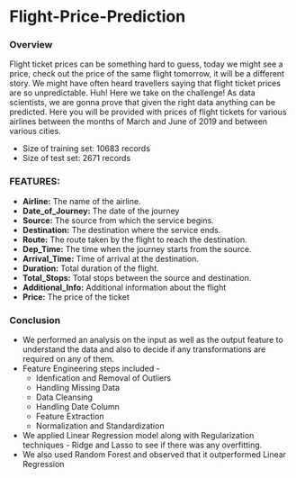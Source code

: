 # Flight-Price-Prediction

### Overview

Flight ticket prices can be something hard to guess, today we might see a price, check out the price of the same flight tomorrow, it will be a different story. We might have often heard travellers saying that flight ticket prices are so unpredictable. Huh! Here we take on the challenge! As data scientists, we are gonna prove that given the right data anything can be predicted. Here you will be provided with prices of flight tickets for various airlines between the months of March and June of 2019 and between various cities.

* Size of training set: 10683 records
* Size of test set: 2671 records


### FEATURES:

* **Airline:** The name of the airline.
* **Date_of_Journey:** The date of the journey
* **Source:** The source from which the service begins.
* **Destination:** The destination where the service ends.
* **Route:** The route taken by the flight to reach the destination.
* **Dep_Time:** The time when the journey starts from the source.
* **Arrival_Time:** Time of arrival at the destination.
* **Duration:** Total duration of the flight.
* **Total_Stops:** Total stops between the source and destination.
* **Additional_Info:** Additional information about the flight
* **Price:** The price of the ticket


### Conclusion
* We performed an analysis on the input as well as the output feature to understand the data and also to decide if any transformations are required on any of them.
* Feature Engineering steps included -
  * Idenfication and Removal of Outliers
  * Handling Missing Data
  * Data Cleansing
  * Handling Date Column
  * Feature Extraction
  * Normalization and Standardization
* We applied Linear Regression model along with Regularization techniques - Ridge and Lasso to see if there was any overfitting.
* We also used Random Forest and observed that it outperformed Linear Regression
